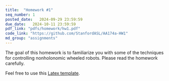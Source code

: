 ```yaml
---
title:  "Homework #1"
seq_number: 1
posted_date:   2024-09-29 23:59:59
due_date:   2024-10-11 23:59:59
pdf_link: "pdfs/homework/hw1.pdf"
code_link: "https://github.com/StanfordASL/AA174a-HW1"
md_group: "assignments"
---
```


The goal of this homework is to familiarize you with some of the techniques for controlling
nonholonomic wheeled robots. Please read the homework carefully.

Feel free to use this [Latex template](pdfs/homework/hw.tex).